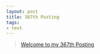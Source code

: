 ```yaml
---
layout: post
title: 367th Posting
tags: 
- text
---
```


> [Welcome to my 367th Posting](https://janghan-kor.tistory.com/1444)

